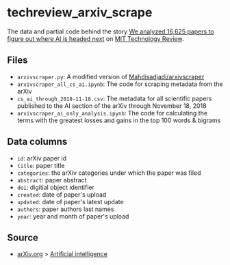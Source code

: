 # techreview_arxiv_scrape

The data and partial code behind the story <a href='https://www.technologyreview.com/s/612768/we-analyzed-16625-papers-to-figure-out-where-ai-is-headed-next/'>We analyzed 16,625 papers to figure out where AI is headed next</a> on <a href='https://www.technologyreview.com/'>MIT Technology Review</a>.

## Files
* `arxivscraper.py`: A modified version of <a href='https://github.com/Mahdisadjadi/arxivscraper'>Mahdisadjadi/arxivscraper</a>
* `arxivscraper_all_cs_ai.ipynb`: The code for scraping metadata from the arXiv
* `cs_ai_through_2018-11-18.csv`: The metadata for all scientific papers published to the AI section of the arXiv through November 18, 2018
* `arxivscraper_ai_only_analysis.ipynb`: The code for calculating the terms with the greatest losses and gains in the top 100 words & bigrams

## Data columns
* `id`: arXiv paper id
* `title`: paper title
* `categories`: the arXiv categories under which the paper was filed
* `abstract`: paper abstract
* `doi`: digitial object identifier
* `created`: date of paper's upload
* `updated`: date of paper's latest update
* `authors`: paper authors last names
* `year`: year and month of paper's upload

## Source
* <a href='https://arxiv.org/'>arXiv.org</a> > <a href='https://arxiv.org/list/cs.AI/recent'>Artificial intelligence</a> 
